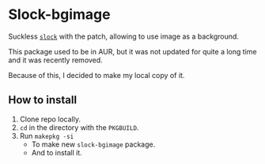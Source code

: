 # Slock-bgimage

Suckless [`slock`](https://tools.suckless.org/slock/) with the patch, allowing to use image as a background.

This package used to be in AUR, but it was not updated for quite a long time and it was recently removed.

Because of this, I decided to make my local copy of it.

## How to install

1. Clone repo locally.
2. `cd` in the directory with the `PKGBUILD`.
3. Run `makepkg -si`
    - To make new `slock-bgimage` package.
    - And to install it.
